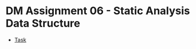 # DM Assignment 06 - Static Analysis Data Structure 
 - [Task](https://datsoftlyngby.github.io/soft2020fall/resources/65c1c264-06-assignment.pdf)